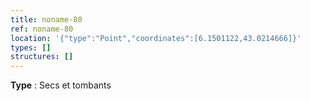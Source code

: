 ```yaml
---
title: noname-80
ref: noname-80
location: '{"type":"Point","coordinates":[6.1501122,43.0214666]}'
types: []
structures: []
---
```


**Type** : Secs et tombants  

